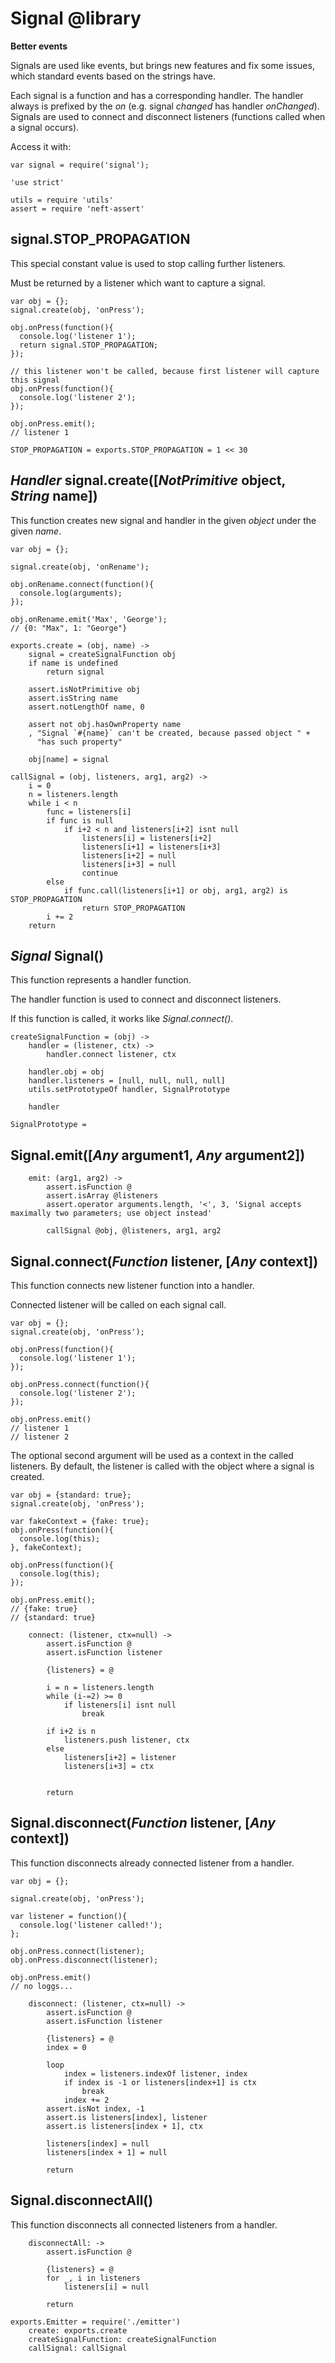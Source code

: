 Signal @library
======

**Better events**

Signals are used like events, but brings new features and fix some issues, which
standard events based on the strings have.

Each signal is a function and has a corresponding handler.
The handler always is prefixed by the *on* (e.g. signal *changed* has handler *onChanged*).
Signals are used to connect and disconnect listeners (functions called when a signal occurs).

Access it with:
```
var signal = require('signal');
```

	'use strict'

	utils = require 'utils'
	assert = require 'neft-assert'

signal.STOP_PROPAGATION
-----------------------

This special constant value is used to stop calling further listeners.

Must be returned by a listener which want to capture a signal.

```
var obj = {};
signal.create(obj, 'onPress');

obj.onPress(function(){
  console.log('listener 1');
  return signal.STOP_PROPAGATION;
});

// this listener won't be called, because first listener will capture this signal
obj.onPress(function(){
  console.log('listener 2');
});

obj.onPress.emit();
// listener 1
```

	STOP_PROPAGATION = exports.STOP_PROPAGATION = 1 << 30

*Handler* signal.create([*NotPrimitive* object, *String* name])
---------------------------------------------------------------

This function creates new signal and handler in the given *object* under the given *name*.

```
var obj = {};

signal.create(obj, 'onRename');

obj.onRename.connect(function(){
  console.log(arguments);
});

obj.onRename.emit('Max', 'George');
// {0: "Max", 1: "George"}
```

	exports.create = (obj, name) ->
		signal = createSignalFunction obj
		if name is undefined
			return signal

		assert.isNotPrimitive obj
		assert.isString name
		assert.notLengthOf name, 0

		assert not obj.hasOwnProperty name
		, "Signal `#{name}` can't be created, because passed object " +
		  "has such property"

		obj[name] = signal

	callSignal = (obj, listeners, arg1, arg2) ->
		i = 0
		n = listeners.length
		while i < n
			func = listeners[i]
			if func is null
				if i+2 < n and listeners[i+2] isnt null
					listeners[i] = listeners[i+2]
					listeners[i+1] = listeners[i+3]
					listeners[i+2] = null
					listeners[i+3] = null
					continue
			else
				if func.call(listeners[i+1] or obj, arg1, arg2) is STOP_PROPAGATION
					return STOP_PROPAGATION
			i += 2
		return

*Signal* Signal()
-------------------

This function represents a handler function.

The handler function is used to connect and disconnect listeners.

If this function is called, it works like *Signal.connect()*.

	createSignalFunction = (obj) ->
		handler = (listener, ctx) ->
			handler.connect listener, ctx

		handler.obj = obj
		handler.listeners = [null, null, null, null]
		utils.setPrototypeOf handler, SignalPrototype

		handler

	SignalPrototype =

Signal.emit([*Any* argument1, *Any* argument2])
-----------------------------------------------

		emit: (arg1, arg2) ->
			assert.isFunction @
			assert.isArray @listeners
			assert.operator arguments.length, '<', 3, 'Signal accepts maximally two parameters; use object instead'

			callSignal @obj, @listeners, arg1, arg2

Signal.connect(*Function* listener, [*Any* context])
----------------------------------------------------

This function connects new listener function into a handler.

Connected listener will be called on each signal call.

```
var obj = {};
signal.create(obj, 'onPress');

obj.onPress(function(){
  console.log('listener 1');
});

obj.onPress.connect(function(){
  console.log('listener 2');
});

obj.onPress.emit()
// listener 1
// listener 2
```

The optional second argument will be used as a context in the called listeners.
By default, the listener is called with the object where a signal is created.

```
var obj = {standard: true};
signal.create(obj, 'onPress');

var fakeContext = {fake: true};
obj.onPress(function(){
  console.log(this);
}, fakeContext);

obj.onPress(function(){
  console.log(this);
});

obj.onPress.emit();
// {fake: true}
// {standard: true}
```

		connect: (listener, ctx=null) ->
			assert.isFunction @
			assert.isFunction listener

			{listeners} = @

			i = n = listeners.length
			while (i-=2) >= 0
				if listeners[i] isnt null
					break

			if i+2 is n
				listeners.push listener, ctx
			else
				listeners[i+2] = listener
				listeners[i+3] = ctx


			return

Signal.disconnect(*Function* listener, [*Any* context])
-------------------------------------------------------

This function disconnects already connected listener from a handler.

```
var obj = {};

signal.create(obj, 'onPress');

var listener = function(){
  console.log('listener called!');
};

obj.onPress.connect(listener);
obj.onPress.disconnect(listener);

obj.onPress.emit()
// no loggs...
```

		disconnect: (listener, ctx=null) ->
			assert.isFunction @
			assert.isFunction listener

			{listeners} = @
			index = 0

			loop
				index = listeners.indexOf listener, index
				if index is -1 or listeners[index+1] is ctx
					break
				index += 2
			assert.isNot index, -1
			assert.is listeners[index], listener
			assert.is listeners[index + 1], ctx

			listeners[index] = null
			listeners[index + 1] = null

			return

Signal.disconnectAll()
----------------------

This function disconnects all connected listeners from a handler.

		disconnectAll: ->
			assert.isFunction @

			{listeners} = @
			for _, i in listeners
				listeners[i] = null

			return

	exports.Emitter = require('./emitter')
		create: exports.create
		createSignalFunction: createSignalFunction
		callSignal: callSignal
